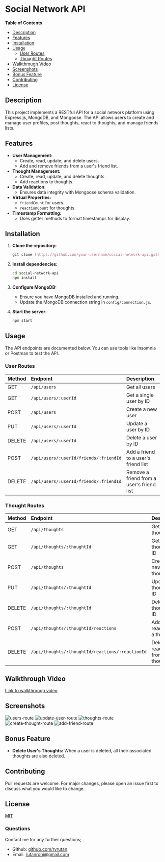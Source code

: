 # Social Network API

**Table of Contents**

* [Description](#description)
* [Features](#features)
* [Installation](#installation)
* [Usage](#usage)
    * [User Routes](#user-routes)
    * [Thought Routes](#thought-routes)
* [Walkthrough Video](#walkthrough-video)
* [Screenshots](#screenshots)
* [Bonus Feature](#bonus-feature)
* [Contributing](#contributing)
* [License](#license)

## Description

This project implements a RESTful API for a social network platform using Express.js, MongoDB, and Mongoose. The API allows users to create and manage user profiles, post thoughts, react to thoughts, and manage friends lists.

## Features

* **User Management:**
    * Create, read, update, and delete users.
    * Add and remove friends from a user's friend list.
* **Thought Management:**
    * Create, read, update, and delete thoughts.
    * Add reactions to thoughts.
* **Data Validation:**
    * Ensures data integrity with Mongoose schema validation.
* **Virtual Properties:**
    * `friendCount` for users.
    * `reactionCount` for thoughts.
* **Timestamp Formatting:**
    * Uses getter methods to format timestamps for display.

## Installation

1.  **Clone the repository:**

    ```bash
    git clone [https://github.com/your-username/social-network-api.git](https://github.com/your-username/social-network-api.git)
    ```

2.  **Install dependencies:**

    ```bash
    cd social-network-api
    npm install
    ```

3.  **Configure MongoDB:**

    * Ensure you have MongoDB installed and running.
    * Update the MongoDB connection string in `config/connection.js`.

4.  **Start the server:**

    ```bash
    npm start
    ```

## Usage

The API endpoints are documented below. You can use tools like Insomnia or Postman to test the API.

### User Routes

| Method | Endpoint                             | Description                                   |
| :----- | :----------------------------------- | :-------------------------------------------- |
| GET    | `/api/users`                         | Get all users                                 |
| GET    | `/api/users/:userId`                  | Get a single user by ID                       |
| POST   | `/api/users`                         | Create a new user                             |
| PUT    | `/api/users/:userId`                  | Update a user by ID                           |
| DELETE | `/api/users/:userId`                  | Delete a user by ID                           |
| POST   | `/api/users/:userId/friends/:friendId` | Add a friend to a user's friend list          |
| DELETE | `/api/users/:userId/friends/:friendId` | Remove a friend from a user's friend list       |

### Thought Routes

| Method | Endpoint                    | Description                          |
| :----- | :-------------------------- | :----------------------------------- |
| GET    | `/api/thoughts`              | Get all thoughts                       |
| GET    | `/api/thoughts/:thoughtId`   | Get a single thought by ID             |
| POST   | `/api/thoughts`              | Create a new thought                   |
| PUT    | `/api/thoughts/:thoughtId`   | Update a thought by ID                 |
| DELETE | `/api/thoughts/:thoughtId`   | Delete a thought by ID                 |
| POST   | `/api/thoughts/:thoughtId/reactions` | Add a reaction to a thought          |
| DELETE | `/api/thoughts/:thoughtId/reactions/:reactionId` | Delete a reaction from a thought |

## Walkthrough Video

[Link to walkthrough video](https://drive.google.com/file/d/1iqfSA8i2KxmEKvVHuZY3NwOgL1L08iRw/view)

## Screenshots

![users-route](https://github.com/user-attachments/assets/5cae0ecd-e7c9-4f0b-b2f6-667c021fd5fb)
![update-user-route](https://github.com/user-attachments/assets/3d80fe64-04d7-4da6-affc-14024317b3bc)
![thoughts-route](https://github.com/user-attachments/assets/2e69bb59-5c10-4f18-af5e-f214ab9bade6)
![create-thought-route](https://github.com/user-attachments/assets/6ef6aea0-04e8-4c20-8595-630340a019da)
![add-friend-route](https://github.com/user-attachments/assets/635c45a1-269e-4de5-afd2-1de5b0369421)



## Bonus Feature

* **Delete User's Thoughts:** When a user is deleted, all their associated thoughts are also deleted.

## Contributing

Pull requests are welcome. For major changes, please open an issue first to discuss what you would like to change.

## License

[MIT](https://choosealicense.com/licenses/mit/)

### Questions

Contact me for any further questions;
- Github: [github.com/rvrutan](https://github.com/rvrutan)
- Email: [rutanroni@gmail.com](mailtorutanroni@gmail.com)
